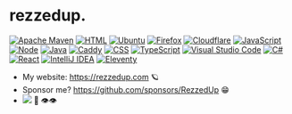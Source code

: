 # **rezzedup.**

<!-- Badges from: https://github.com/progfay/shields-with-icon -->


[![Apache Maven](https://img.shields.io/static/v1?style=for-the-badge&message=Apache+Maven&color=C71A36&logo=Apache+Maven&logoColor=FFFFFF&label=)](# "Apache Maven")
[![HTML](https://img.shields.io/static/v1?style=for-the-badge&message=HTML&color=E34F26&logo=HTML5&logoColor=FFFFFF&label=)](# "HTML")
[![Ubuntu](https://img.shields.io/static/v1?style=for-the-badge&message=Ubuntu&color=E95420&logo=Ubuntu&logoColor=FFFFFF&label=)](# "Ubuntu")
[![Firefox](https://img.shields.io/static/v1?style=for-the-badge&message=Firefox&color=FF7139&logo=Firefox+Browser&logoColor=FFFFFF&label=)](# "Firefox")
[![Cloudflare](https://img.shields.io/static/v1?style=for-the-badge&message=Cloudflare&color=F38020&logo=Cloudflare&logoColor=FFFFFF&label=)](# "Cloudflare")
[![JavaScript](https://img.shields.io/static/v1?style=for-the-badge&message=JS&color=F7DF1E&logo=JavaScript&logoColor=222222&label=)](# "JavaScript")
[![Node](https://img.shields.io/static/v1?style=for-the-badge&message=Node&color=339933&logo=Node.js&logoColor=FFFFFF&label=)](# "Node")
[![Java](https://img.shields.io/static/v1?style=for-the-badge&message=Java&color=437291&logo=OpenJDK&logoColor=FFFFFF&label=)](# "Java")
[![Caddy](https://img.shields.io/static/v1?style=for-the-badge&message=Caddy&color=1F88C0&logo=Caddy&logoColor=FFFFFF&label=)](# "Caddy")
[![CSS](https://img.shields.io/static/v1?style=for-the-badge&message=CSS&color=1572B6&logo=CSS3&logoColor=FFFFFF&label=)](# "CSS")
[![TypeScript](https://img.shields.io/static/v1?style=for-the-badge&message=TypeScript&color=3178C6&logo=TypeScript&logoColor=FFFFFF&label=)](# "TypeScript")
[![Visual Studio Code](https://img.shields.io/static/v1?style=for-the-badge&message=VS+Code&color=007ACC&logo=Visual+Studio+Code&logoColor=FFFFFF&label=)](# "Visual Studio Code")
[![C#](https://img.shields.io/static/v1?style=for-the-badge&message=C%23&color=512BD4&logo=C+Sharp&logoColor=FFFFFF&label=)](# "C#")
[![React](https://img.shields.io/static/v1?style=for-the-badge&message=React&color=222222&logo=React&logoColor=61DAFB&label=)](# "React")
[![IntelliJ IDEA](https://img.shields.io/static/v1?style=for-the-badge&message=IntelliJ+IDEA&color=000000&logo=IntelliJ+IDEA&logoColor=FFFFFF&label=)](# "IntelliJ IDEA")
[![Eleventy](https://img.shields.io/static/v1?style=for-the-badge&message=Eleventy&color=000000&logo=Eleventy&logoColor=FFFFFF&label=)](# "Eleventy")


- My website: https://rezzedup.com 🪐
- Sponsor me? https://github.com/sponsors/RezzedUp 😁
- [![](https://komarev.com/ghpvc/?username=RezzedUp)](# "I see you!") 👋 👁️👁️
